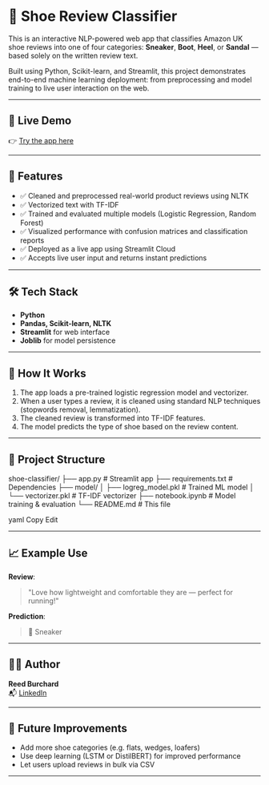# 👟 Shoe Review Classifier

This is an interactive NLP-powered web app that classifies Amazon UK shoe reviews into one of four categories: **Sneaker**, **Boot**, **Heel**, or **Sandal** — based solely on the written review text.

Built using Python, Scikit-learn, and Streamlit, this project demonstrates end-to-end machine learning deployment: from preprocessing and model training to live user interaction on the web.

---

## 🚀 Live Demo

👉 [Try the app here](https://shoe-classifier-mlseccdztpvhmqnrr9mtvf.streamlit.app)  

---

## 📌 Features

- ✅ Cleaned and preprocessed real-world product reviews using NLTK
- ✅ Vectorized text with TF-IDF
- ✅ Trained and evaluated multiple models (Logistic Regression, Random Forest)
- ✅ Visualized performance with confusion matrices and classification reports
- ✅ Deployed as a live app using Streamlit Cloud
- ✅ Accepts live user input and returns instant predictions

---

## 🛠️ Tech Stack

- **Python**
- **Pandas, Scikit-learn, NLTK**
- **Streamlit** for web interface
- **Joblib** for model persistence

---

## 🧠 How It Works

1. The app loads a pre-trained logistic regression model and vectorizer.
2. When a user types a review, it is cleaned using standard NLP techniques (stopwords removal, lemmatization).
3. The cleaned review is transformed into TF-IDF features.
4. The model predicts the type of shoe based on the review content.

---

## 📂 Project Structure

shoe-classifier/
├── app.py # Streamlit app
├── requirements.txt # Dependencies
├── model/
│ ├── logreg_model.pkl # Trained ML model
│ └── vectorizer.pkl # TF-IDF vectorizer
├── notebook.ipynb # Model training & evaluation
└── README.md # This file

yaml
Copy
Edit


---

## 📈 Example Use

**Review**:  
> "Love how lightweight and comfortable they are — perfect for running!"

**Prediction**:  
> 🧠 Sneaker

---

## 🙋‍♂️ Author

**Reed Burchard**  
📬 [LinkedIn](https://www.linkedin.com/in/reed-burchard/)  

---

## 🧪 Future Improvements

- Add more shoe categories (e.g. flats, wedges, loafers)
- Use deep learning (LSTM or DistilBERT) for improved performance
- Let users upload reviews in bulk via CSV

---